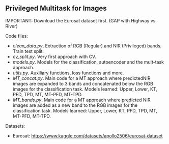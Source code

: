 ## Privileged Multitask for Images

IMPORTANT: Download the Eurosat dataset first. (GAP with Highway vs River)

Code files:
- _clean_data.py_. Extraction of RGB (Regular) and NIR (Privileged) bands. Train test split.
- _cv_split.py_. Very first approach with CV.
- _models.py_. Models for the classification, autoencoder and the mult-task approach.
- _utils.py_. Auxiliary functions, loss functions and more.
- _MT_concat.py_. Main code for a MT approach where predictedNIR images are expanded to 3 bands and concatenated below the RGB images for the classification task. Models learned: Upper, Lower, KT, PFD, TPD, MT, MT-PFD, MT-TPD.
- _MT_bands.py_. Main code for a MT approach where predicted NIR images are added as a new band to the RGB images for the classification task. Models learned: Upper, Lower, KT, PFD, TPD, MT, MT-PFD, MT-TPD.

Datasets:
- Eurosat: https://www.kaggle.com/datasets/apollo2506/eurosat-dataset
